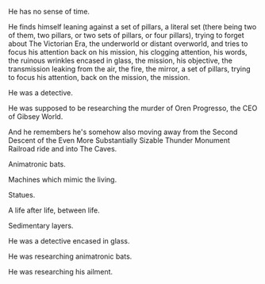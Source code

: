He has no sense of time.

He finds himself leaning against a set of pillars, a literal set (there being two of them, two pillars, or two sets of pillars, or four pillars), trying to forget about The Victorian Era, the underworld or distant overworld, and tries to focus his attention back on his mission, his clogging attention, his words, the ruinous wrinkles encased in glass, the mission, his objective, the transmission leaking from the air, the fire, the mirror, a set of pillars, trying to focus his attention, back on the mission, the mission.

He was a detective.

He was supposed to be researching the murder of Oren Progresso, the CEO of Gibsey World.

And he remembers he's somehow also moving away from the Second Descent of the Even More Substantially Sizable Thunder Monument Railroad ride and into The Caves.

Animatronic bats.

Machines which mimic the living.

Statues.

A life after life, between life.

Sedimentary layers.

He was a detective encased in glass.

He was researching animatronic bats.

He was researching his ailment.